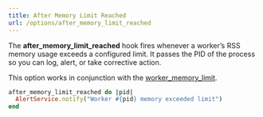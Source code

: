 ```yaml
---
title: After Memory Limit Reached
url: /options/after_memory_limit_reached
---
```


The **after_memory_limit_reached** hook fires whenever a worker’s RSS memory usage exceeds a configured limit. It passes the PID of the process so you can log, alert, or take corrective action.

This option works in conjunction with the [worker_memory_limit](/options/worker_memory_limit).

```ruby {filename=Itsi.rb}
after_memory_limit_reached do |pid|
  AlertService.notify("Worker #{pid} memory exceeded limit")
end
```

